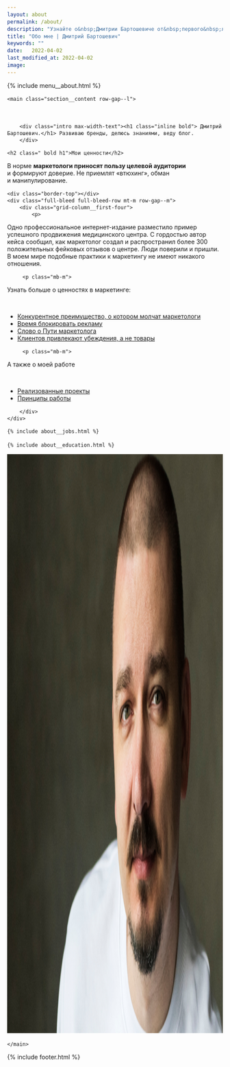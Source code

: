 ```yaml
---
layout: about
permalink: /about/
description: "Узнайте о&nbsp;Дмитрии Бартошевиче от&nbsp;первого&nbsp;лица" 
title: "Обо мне | Дмитрий Бартошевич"
keywords: ""
date:   2022-04-02
last_modified_at: 2022-04-02
image:
---
```



<div class="body__container">
  
  {% include menu__about.html %}

    <main class="section__content row-gap--l">
        


        <div class="intro max-width-text"><h1 class="inline bold"> Дмитрий Бартошевич.</h1> Развиваю бренды, делюсь знаниями, веду блог. 
        </div>



<section class="full-bleed  row-gap--m">
    

    <h2 class=" bold h1">Мои ценности</h2>

  <p>В&nbsp;норме <strong>маркетологи приносят пользу целевой аудитории</strong> и&nbsp;формируют доверие. Не&nbsp;приемлят &laquo;втюхинг&raquo;, обман и&nbsp;манипулирование.</p>
    
    <div class="border-top"></div>   
    <div class="full-bleed full-bleed-row mt-m row-gap--m">
        <div class="grid-column__first-four">
            <p>
   Одно профессиональное интернет-издание разместило пример успешного продвижения медицинского центра. С&nbsp;гордостью автор кейса сообщил, как маркетолог создал и&nbsp;распространил более 300 положительных фейковых отзывов о&nbsp;центре. Люди поверили и&nbsp;пришли. В&nbsp;моем мире подобные практики к&nbsp;маркетингу не&nbsp;имеют никакого отношения.
     </p> 
        </div>
        <div class="grid-column__last-six  row-gap--m">

         <p class="mb-m">
Узнать больше о&nbsp;ценностях в&nbsp;маркетинге:
     </p>       
     <ul class="additive-spacing">
            <li class="list-li ">
                <a class="link" href="/blog/konkurentnoe-preimushhestvo/" > Конкурентное преимущество, о&nbsp;котором молчат маркетологи</a>    
            </li>
            <li class="list-li">
                <a class="link" href="/blog/kak-reklamu-podrujit-s-potrebitelyami/" >Время блокировать рекламу</a>      
            </li>
            <li class="list-li">
                <a class="link" href="/blog/put-marketologa/">Слово о&nbsp;Пути маркетолога</a>      
            </li>
            <li class="list-li">
                <a class="link" href="/blog/kak-privlech-klientov/">Клиентов привлекают убеждения, а&nbsp;не&nbsp;товары</a>      
            </li>
     </ul>

         <p class="mb-m">
А&nbsp;также о&nbsp;моей работе
     </p>       
     <ul class="additive-spacing">
            <li class="list-li ">
                <a class="link" href="/cases/" > Реализованные проекты</a>    
            </li>
            <li class="list-li ">
                <a class="link" href="/contact/#principles-of-work" > Принципы работы</a>    
            </li>
     </ul> 
         

        </div>
    </div>



</section>





    {% include about__jobs.html %}
   
    {% include about__education.html %}


   


<picture class="full-bleed mt-m" >
        <source sizes="100vw" 
                srcset="/assets/images/main/bartoshevich@16x9_640w.avif 640w,
                        /assets/images/main/bartoshevich@16x9_1040w.avif 1040w,
                        /assets/images/main/bartoshevich@16x9_1280w.avif 1280w,
                        /assets/images/main/bartoshevich@16x9_2080w.avif 2080w,
                        /assets/images/main/bartoshevich@16x9.avif 2400w" 
                type="image/avif"> 
    <source sizes="100vw" 
                srcset="/assets/images/main/bartoshevich@16x9_640w.webp 640w,
                        /assets/images/main/bartoshevich@16x9_1040w.webp 1040w,
                        /assets/images/main/bartoshevich@16x9_1280w.webp 1280w,
                        /assets/images/main/bartoshevich@16x9_2080w.webp 2080w,
                        /assets/images/main/bartoshevich@16x9.webp 2400w" 
                type="image/webp">
    <img loading="lazy" decoding="async"  class="full-bleed image is-16by9" src="/assets/images/main/bartoshevich@16x9.jpg" alt="Дмитрий Бартошевич, портрет" width="2400" height="1350">  
    </picture>


   
           
            
      

    </main>

{% include footer.html %}
</div>



